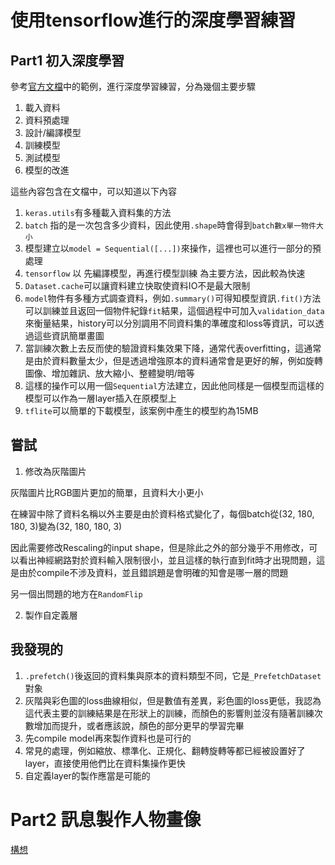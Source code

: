 # 使用tensorflow進行的深度學習練習

## Part1 初入深度學習
參考[官方文檔](https://github.com/tensorflow/docs/blob/master/site/en/tutorials/images/classification.ipynb)中的範例，進行深度學習練習，分為幾個主要步驟

1. 載入資料
2. 資料預處理
3. 設計/編譯模型
4. 訓練模型
5. 測試模型
6. 模型的改進

這些內容包含在文檔中，可以知道以下內容
1. `keras.utils`有多種載入資料集的方法
2. `batch` 指的是一次包含多少資料，因此使用`.shape`時會得到`batch數x單一物件大小`
3. 模型建立以`model = Sequential([...])`來操作，這裡也可以進行一部分的預處理
4. `tensorflow` 以 先編譯模型，再進行模型訓練 為主要方法，因此較為快速
5. `Dataset.cache`可以讓資料建立快取使資料IO不是最大限制
6. `model`物件有多種方式調查資料，例如`.summary()`可得知模型資訊`.fit()`方法可以訓練並且返回一個物件紀錄`fit`結果，這個過程中可加入`validation_data`來衡量結果，history可以分別調用不同資料集的準確度和loss等資訊，可以透過這些資訊簡單畫圖
7. 當訓練次數上去反而使的驗證資料集效果下降，通常代表overfitting，這通常是由於資料數量太少，但是透過增強原本的資料通常會是更好的解，例如旋轉圖像、增加雜訊、放大縮小、整體變明/暗等
8. 這樣的操作可以用一個`Sequential`方法建立，因此他同樣是一個模型而這樣的模型可以作為一層layer插入在原模型上
9. `tflite`可以簡單的下載模型，該案例中產生的模型約為15MB
## 嘗試
1. 修改為灰階圖片

灰階圖片比RGB圖片更加的簡單，且資料大小更小

在練習中除了資料名稱以外主要是由於資料格式變化了，每個batch從(32, 180, 180, 3)變為(32, 180, 180, 3)

因此需要修改Rescaling的input shape，但是除此之外的部分幾乎不用修改，可以看出神經網路對於資料輸入限制很小，並且這樣的執行直到fit時才出現問題，這是由於compile不涉及資料，並且錯誤題是會明確的知會是哪一層的問題

另一個出問題的地方在`RandomFlip`

2. 製作自定義層

## 我發現的
1. `.prefetch()`後返回的資料集與原本的資料類型不同，它是`_PrefetchDataset`對象
2. 灰階與彩色圖的loss曲線相似，但是數值有差異，彩色圖的loss更低，我認為這代表主要的訓練結果是在形狀上的訓練，而顏色的影響則並沒有隨著訓練次數增加而提升，或者應該說，顏色的部分更早的學習完畢
3. 先compile model再來製作資料也是可行的
4. 常見的處理，例如縮放、標準化、正規化、翻轉旋轉等都已經被設置好了layer，直接使用他們比在資料集操作更快
5. 自定義layer的製作應當是可能的

# Part2 訊息製作人物畫像
[構想](./text_practice.md)
